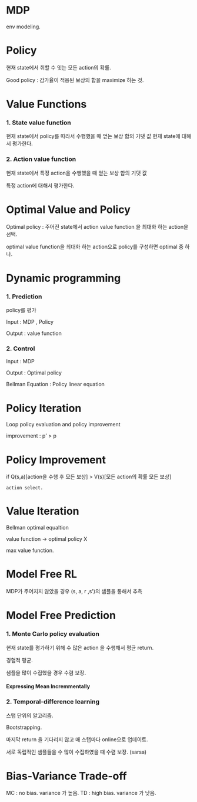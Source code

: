 # MDP
env modeling.

# Policy
현재 state에서 취할 수 잇는 모든 action의 확률.

Good policy : 감가율이 적용된 보상의 합을 maximize 하는 것.

# Value Functions

### 1. State value function
현재 state에서 policy를 따라서 수행했을 때 얻는 보상 합의 기댓 값 
현재 state에 대해서 평가한다.
### 2. Action value function
현재 state에서 특정 action을 수행했을 때 얻는 보상 합의 기댓 값

특정 action에 대해서 평가한다.


# Optimal Value and Policy

Optimal policy : 주어진 state에서 action value function 을 최대화 하는 action을 선택.

optimal value function을 최대화 하는 action으로 policy를 구성하면 optimal 중 하나.

# Dynamic programming
### 1. Prediction
policy를 평가

Input : MDP , Policy

Output : value function

### 2. Control
Input : MDP

Output : Optimal policy

Bellman Equation : Policy linear equation 

# Policy Iteration

Loop policy evaluation and policy improvement

improvement :  p' > p

# Policy Improvement 
if Q(s,a)[action을 수행 후 모든 보상] > V(s)[모든 action의 확률 모든 보상]

    action select.

# Value Iteration
Bellman optimal equaltion

value function -> optimal policy X

max value function.

# Model Free RL

MDP가 주어지지 않았을 경우 (s, a, r ,s')의 샘플을 통해서 추측

# Model Free Prediction

### 1. Monte Carlo policy evaluation
현재 state를 평가하기 위해 수 많은 action 을 수행해서 평균 return.

경험적 평균.

샘플을 많이 수집했을 경우 수렴 보장.

#### Expressing Mean Incremmentally

### 2. Temporal-difference learning

스탭 단위의 알고리즘.

Bootstrapping.

마지막 return 을 기다리지 않고 매 스탭마다 online으로 업데이트.

서로 독립적인 샘플들을 수 많이 수집하였을 때 수렴 보장. (sarsa)

# Bias-Variance Trade-off

MC : no bias. variance 가 높음.
TD : high bias. variance 가 낮음. 




